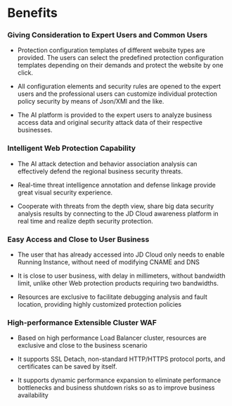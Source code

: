 # Benefits

### Giving Consideration to Expert Users and Common Users

- Protection configuration templates of different website types are provided. The users can select the predefined protection configuration templates depending on their demands and protect the website by one click.

- All configuration elements and security rules are opened to the expert users and the professional users can customize individual protection policy security by means of Json/XMl and the like.

- The AI platform is provided to the expert users to analyze business access data and original security attack data of their respective businesses.

### Intelligent Web Protection Capability

- The AI attack detection and behavior association analysis can effectively defend the regional business security threats.

- Real-time threat intelligence annotation and defense linkage provide great visual security experience.

- Cooperate with threats from the depth view, share big data security analysis results by connecting to the JD Cloud awareness platform in real time and realize depth security protection.

### Easy Access and Close to User Business

- The user that has already accessed into JD Cloud only needs to enable Running Instance, without need of modifying CNAME and DNS

- It is close to user business, with delay in millimeters, without bandwidth limit, unlike other Web protection products requiring two bandwidths.

- Resources are exclusive to facilitate debugging analysis and fault location, providing highly customized protection policies

### High-performance Extensible Cluster WAF

- Based on high performance Load Balancer cluster, resources are exclusive and close to the business scenario

- It supports SSL Detach, non-standard HTTP/HTTPS protocol ports, and certificates can be saved by itself.

- It supports dynamic performance expansion to eliminate performance bottlenecks and business shutdown risks so as to improve business availability
